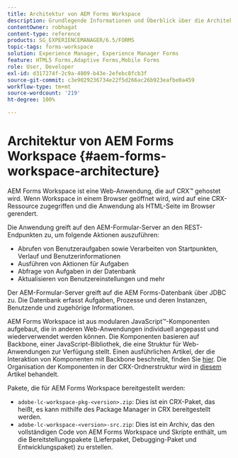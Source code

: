 ```yaml
---
title: Architektur von AEM Forms Workspace
description: Grundlegende Informationen und Überblick über die Architektur von LiveCycle AEM Forms Workspace.
contentOwner: robhagat
content-type: reference
products: SG_EXPERIENCEMANAGER/6.5/FORMS
topic-tags: forms-workspace
solution: Experience Manager, Experience Manager Forms
feature: HTML5 Forms,Adaptive Forms,Mobile Forms
role: User, Developer
exl-id: d317274f-2c9a-4809-b43e-2efebc8fcb3f
source-git-commit: c3e9029236734e22f5d266ac26b923eafbe0a459
workflow-type: tm+mt
source-wordcount: '219'
ht-degree: 100%

---
```


# Architektur von AEM Forms Workspace {#aem-forms-workspace-architecture}

AEM Forms Workspace ist eine Web-Anwendung, die auf CRX™ gehostet wird. Wenn Workspace in einem Browser geöffnet wird, wird auf eine CRX-Ressource zugegriffen und die Anwendung als HTML-Seite im Browser gerendert. 

Die Anwendung greift auf den AEM-Formular-Server an den REST-Endpunkten zu, um folgende Aktionen auszuführen:

* Abrufen von Benutzeraufgaben sowie Verarbeiten von Startpunkten, Verlauf und Benutzerinformationen
* Ausführen von Aktionen für Aufgaben
* Abfrage von Aufgaben in der Datenbank
* Aktualisieren von Benutzereinstellungen und mehr

Der AEM-Formular-Server greift auf die AEM Forms-Datenbank über JDBC zu. Die Datenbank erfasst Aufgaben, Prozesse und deren Instanzen, Benutzende und zugehörige Informationen.

AEM Forms Workspace ist aus modularen JavaScript™-Komponenten aufgebaut, die in anderen Web-Anwendungen individuell angepasst und wiederverwendet werden können. Die Komponenten basieren auf Backbone, einer JavaScript-Bibliothek, die eine Struktur für Web-Anwendungen zur Verfügung stellt. Einen ausführlichen Artikel, der die Interaktion von Komponenten mit Backbone beschreibt, finden Sie [hier](/help/forms/using/backbone-interaction.md). Die Organisation der Komponenten in der CRX-Ordnerstruktur wird in [diesem](/help/forms/using/folder-structure.md) Artikel behandelt.

Pakete, die für AEM Forms Workspace bereitgestellt werden:

* `adobe-lc-workspace-pkg-<version>.zip`: Dies ist ein CRX-Paket, das heißt, es kann mithilfe des Package Manager in CRX bereitgestellt werden.
* `adobe-lc-workspace-<version>-src.zip`: Dies ist ein Archiv, das den vollständigen Code von AEM Forms Workspace und Skripte enthält, um die Bereitstellungspakete (Lieferpaket, Debugging-Paket und Entwicklungspaket) zu erstellen.
